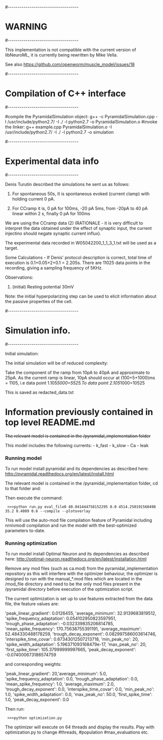 #------------------------------------
# WARNING
#------------------------------------

This implementation is not compatible with the current
version of libNeuroML, it is currently being rewritten
by Mike Vella.

See also https://github.com/openworm/muscle_model/issues/18


#------------------------------------
# Compilation of C++ interface
#------------------------------------

#compile the PyramidalSimulation object:
g++ -c PyramidalSimulation.cpp -I /usr/include/python2.7/ -I ./ -l python2.7 -o PyramidalSimulation.o
#invoke the linker:
g++ example.cpp PyramidalSimulation.o -I /usr/include/python2.7/ -I ./ -l python2.7 -o simulation


#------------------------------------
# Experimental data info
#------------------------------------

Denis Turutin described the simulations he sent us as follows:

1. For spontaneous 50s, It is spontaneous evoked (current clamp) with holding current 0 pA.

2. For CCramp it is, 0 pA for 100ms, -20 pA 5ms, from -20pA to 40 pA linear within 2 s, finally 0 pA for 100ms 

We are using the CCramp data (2) (RATIONALE - it is very difficult to interpret the data obtained under the effect of synaptic input, the current injectino should negate synaptic current influx). 

The experimental data recorded in W05042200_1_1_3_1.txt will be used as a target.

Some Calculations - If Denis' protocol description is correct, total time of execution is 0.1+0.05+2+0.1 = 2.205s. There are 11025 data points in the recording, giving a sampling frequency of 5KHz.

Observations:
1. (initial) Resting potential 30mV

Note: the initial hyperpolarizing step can be used to elicit information about the passive properties of the cell.

#------------------------------------
# Simulation info.
#------------------------------------

Initial simulation:

The initial simulation will be of reduced complexity:

Take the component of the ramp from 10pA to 40pA and approximate to 25pA. As the current ramp is linear, 10pA should occur at (100+5+1000)ms = 1105, i.e data point 1.105*5000=5525.To data point 2.105*1000=10525

This is saved as redacted_data.txt


Information previously contained in top level README.md
=======================================================

~~The relevant model is contained in the /pyramidal_implementation folder~~

This model includes the following currents:
    - k_fast
    - k_slow
    - Ca
    - leak

### Running model


To run model install pyramidal and its dependencies as described here: 
http://pyramidal.readthedocs.org/en/latest/install.html

The relevant model is contained in the /pyramidal_implementation folder, cd to that folder and:

Then execute the command:

     >>>python run.py eval_file0 40.041444758152295 0.0 4514.250191560498 35.2 0.4089 0.6 --compile --plotoverlay

This will use the auto-mod file compilation feature of Pyramidal including nrnivmodl compilation and run the model with the best-optimized parameters to-date.

### Running optimization

To run model install Optimal Neuron and its dependencies as described here: 
http://optimal-neuron.readthedocs.org/en/latest/installation.html

Remove any mod files (such as ca.mod) from the pyramidal_implementation repository as this will interfere with the optimizer behaviour, the optimizer is designed to run with the manual_*.mod files which are located in the /mod_file directory and need to be the only mod files present in the /pyramidal directory before execution of the optimization script.

The current optimization is set up to use features extracted from the data file, the feature values are:

'peak_linear_gradient': 0.0126455, 'average_minimum': 32.9139683819512, 'spike_frequency_adaptation': 0.054102950823597951, 'trough_phase_adaptation': -0.032339835206814785, 'mean_spike_frequency': 170.75638755391191, 'average_maximum': 52.484330488178259, 'trough_decay_exponent': 0.082997586003614746, 'interspike_time_covar': 0.67343012507213718, 'min_peak_no': 20, 'spike_width_adaptation': 5.196371093168479e-17, 'max_peak_no': 20, 'first_spike_time': 105.37999999997665, 'peak_decay_exponent': -0.074000673186574759

and corresponding weights:

'peak_linear_gradient': 20,'average_minimum': 5.0, 'spike_frequency_adaptation': 0.0, 'trough_phase_adaptation': 0.0, 'mean_spike_frequency': 1.0, 'average_maximum': 2.0, 'trough_decay_exponent': 0.0, 'interspike_time_covar': 0.0, 'min_peak_no': 1.0, 'spike_width_adaptation': 0.0, 'max_peak_no': 50.0, 'first_spike_time': 1.0, 'peak_decay_exponent': 0.0

Then run:

     >>>python optimization.py

The optimizer will execute on 64 threads and display the results. Play with optimization.py to change #threads, #population #max_evaluations etc.
